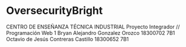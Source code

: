 # OversecurityBright
CENTRO DE ENSEÑANZA TÉCNICA INDUSTRIAL
Proyecto Integrador  // Programación Web 1
Bryan Alejandro Gonzalez Orozco 18300702 7B1
Octavio de Jesús Contreras Castillo 18300652 7B1
